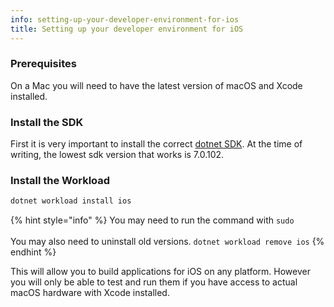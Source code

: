 ```yaml
---
info: setting-up-your-developer-environment-for-ios
title: Setting up your developer environment for iOS
---
```


### Prerequisites

On a Mac you will need to have the latest version of macOS and Xcode installed.

### Install the SDK

First it is very important to install the correct [dotnet SDK](https://dotnet.microsoft.com/en-us/download/dotnet/7.0). At the time of writing, the lowest sdk version that works is 7.0.102.

### Install the Workload

```bash
dotnet workload install ios
```

{% hint style="info" %}
You may need to run the command with `sudo`\
\
You may also need to uninstall old versions. `dotnet workload remove ios`
{% endhint %}

This will allow you to build applications for iOS on any platform. However you will only be able to test and run them if you have access to actual macOS hardware with Xcode installed.
